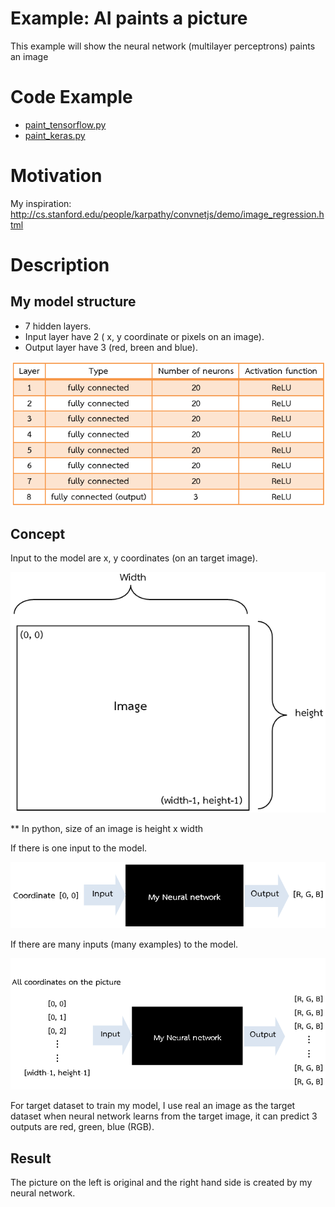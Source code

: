 # Example: AI paints a picture

This example will show the neural network (multilayer perceptrons) paints an image

# Code Example

* [paint_tensorflow.py](paint_tensorflow.py)
* [paint_keras.py](paint_keras.py)

# Motivation

My inspiration: http://cs.stanford.edu/people/karpathy/convnetjs/demo/image_regression.html


# Description


## My model structure 

* 7 hidden layers.
* Input layer have 2 ( x, y coordinate or pixels on an image).
* Output layer have 3 (red, breen and blue).

![AI architec](images/AI_Paint_architec.png)


## Concept

Input to the model are x, y coordinates (on an target image).

![AI architec](images/Input_Paint.png)

** In python, size of an image is height x width



If there is one input to the model.

![My_network_paint](images/My_network_paint1.png)

If there are many inputs (many examples) to the model.

![My_network_paint](images/My_network_paint2.png)

For target dataset to train my model, I use real an image as the target dataset when neural network learns from the target image, it can predict 3 outputs are red, green, blue (RGB).


## Result

The picture on the left is original and the right hand side is created by my neural network.

